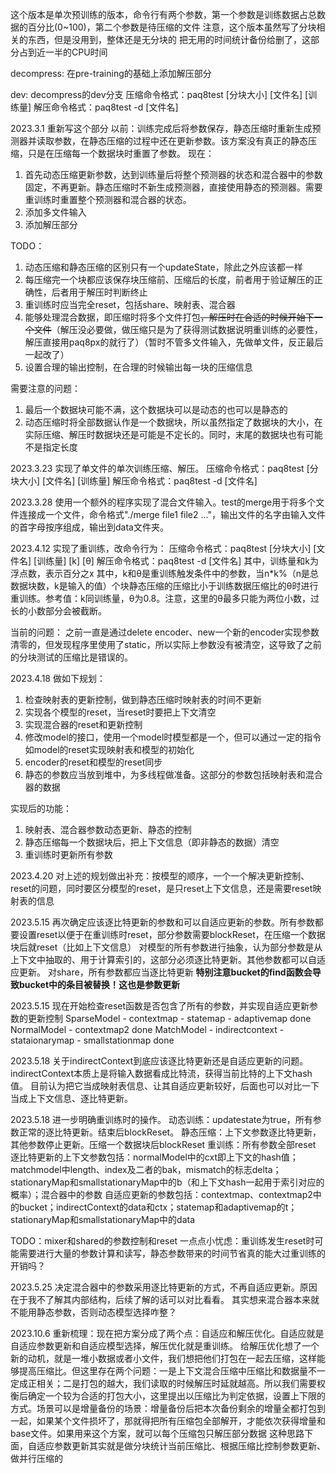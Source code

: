 这个版本是单次预训练的版本，命令行有两个参数，第一个参数是训练数据占总数据的百分比(0~100)，第二个参数是待压缩的文件
注意，这个版本虽然写了分块相关的东西，但是没用到，整体还是无分块的
把无用的时间统计备份给删了，这部分占到近一半的CPU时间

decompress:
在pre-training的基础上添加解压部分

dev:
decompress的dev分支
压缩命令格式：paq8test [分块大小] [文件名] [训练量]
解压命令格式：paq8test -d [文件名]

2023.3.1
重新写这个部分
以前：训练完成后将参数保存，静态压缩时重新生成预测器并读取参数，在静态压缩的过程中还在更新参数。该方案没有真正的静态压缩，只是在压缩每一个数据块时重置了参数。
现在：
1. 首先动态压缩更新参数，达到训练量后将整个预测器的状态和混合器中的参数固定，不再更新。静态压缩时不新生成预测器，直接使用静态的预测器。需要重训练时重置整个预测器和混合器的状态。
2. 添加多文件输入
3. 添加解压部分

TODO：
1. 动态压缩和静态压缩的区别只有一个updateState，除此之外应该都一样
2. 每压缩完一个块都应该保存块压缩前、压缩后的长度，前者用于验证解压的正确性，后者用于解压时判断终止
3. 重训练时应当完全reset，包括share、映射表、混合器
4. 能够处理混合数据，即压缩时将多个文件打包~~，解压时在合适的时候开始下一个文件~~（解压没必要做，做压缩只是为了获得测试数据说明重训练的必要性，解压直接用paq8px的就行了）（暂时不管多文件输入，先做单文件，反正最后一起改了）
5. 设置合理的输出控制，在合理的时候输出每一块的压缩信息

需要注意的问题：
1. 最后一个数据块可能不满，这个数据块可以是动态的也可以是静态的
2. 动态压缩时将全部数据认作是一个数据块，所以虽然指定了数据块的大小，在实际压缩、解压时数据块还是可能是不定长的。同时，末尾的数据块也有可能不是指定长度

2023.3.23
实现了单文件的单次训练压缩、解压。
压缩命令格式：paq8test [分块大小] [文件名] [训练量]
解压命令格式：paq8test -d [文件名]

2023.3.28
使用一个额外的程序实现了混合文件输入。test的merge用于将多个文件连接成一个文件，命令格式"./merge file1 file2 ..."，输出文件的名字由输入文件的首字母按序组成，输出到data文件夹。

2023.4.12
实现了重训练，改命令行为：
压缩命令格式：paq8test [分块大小] [文件名] [训练量] [k] [θ]
解压命令格式：paq8test -d [文件名]
其中，训练量和k为浮点数，表示百分之x
其中，k和θ是重训练触发条件中的参数，当n*k%（n是总数据块数，k是输入的值）个块静态压缩的压缩比小于训练数据压缩比的θ时进行重训练。参考值：k同训练量，θ为0.8。注意，这里的θ最多只能为两位小数，过长的小数部分会被截断。

当前的问题：
之前一直是通过delete encoder、new一个新的encoder实现参数清零的，但发现程序里使用了static，所以实际上参数没有被清空，这导致了之前的分块测试的压缩比是错误的。

2023.4.18
做如下规划：
1. 检查映射表的更新控制，做到静态压缩时映射表的时间不更新
2. 实现各个模型的reset，当reset时要把上下文清空
3. 实现混合器的reset和更新控制
4. 修改model的接口，使用一个model时模型都是一个，但可以通过一定的指令如model的reset实现映射表和模型的初始化
5. encoder的reset和模型的reset同步
6. 静态的参数应当放到堆中，为多线程做准备。这部分的参数包括映射表和混合器的数据

实现后的功能：
1. 映射表、混合器参数动态更新、静态的控制
2. 静态压缩每一个数据块后，把上下文信息（即非静态的数据）清空
3. 重训练时更新所有参数

2023.4.20
对上述的规划做出补充：按模型的顺序，一个一个解决更新控制、reset的问题，同时要区分模型的reset，是只reset上下文信息，还是需要reset映射表的信息

2023.5.15
再次确定应该逐比特更新的参数和可以自适应更新的参数。所有参数都要设置reset以便于在重训练时reset，部分参数需要blockReset，在压缩一个数据块后就reset（比如上下文信息）
对模型的所有参数进行抽象，认为部分参数是从上下文中抽取的、用于计算索引的，这部分必须逐比特更新。其他参数都可以自适应更新。
对share，所有参数都应当逐比特更新
**特别注意bucket的find函数会导致bucket中的条目被替换！这也是参数更新**

2023.5.15
现在开始检查reset函数是否包含了所有的参数，并实现自适应更新参数的更新控制
SparseModel - contextmap - statemap - adaptivemap done
NormalModel - contextmap2 done
MatchModel - indirectcontext - stataionarymap - smallstationmap done

2023.5.18
关于indirectContext到底应该逐比特更新还是自适应更新的问题。
indirectContext本质上是将输入数据看成比特流，获得当前比特的上下文hash值。
目前认为把它当成映射表信息、让其自适应更新较好，后面也可以对比一下当成上下文信息、逐比特更新。

2023.5.18
进一步明确重训练时的操作。
动态训练：updatestate为true，所有参数正常的逐比特更新。结束后blockReset。
静态压缩：上下文参数逐比特更新，其他参数停止更新。压缩一个数据块后blockReset
重训练：所有参数全部reset
逐比特更新的上下文参数包括：normalModel中的cxt即上下文的hash值；matchmodel中length、index及二者的bak，mismatch的标志delta；stationaryMap和smallstationaryMap中的b（和上下文hash一起用于索引对应的概率）；混合器中的参数
自适应更新的参数包括：contextmap、contextmap2中的bucket；indirectContext的data和ctx；statemap和adaptivemap的t；stationaryMap和smallstationaryMap中的data

TODO：mixer和shared的参数控制和reset
一点点小忧虑：重训练发生reset时可能需要进行大量的参数计算和读写，静态参数带来的时间节省真的能大过重训练的开销吗？

2023.5.25
决定混合器中的参数采用逐比特更新的方式，不再自适应更新。原因在于我不了解其内部结构，后续了解的话可以对比看看。
其实想来混合器本来就不能用静态参数，否则动态模型选择咋整？

2023.10.6
重新梳理：现在把方案分成了两个点：自适应和解压优化。自适应就是自适应参数更新和自适应模型选择，解压优化就是重训练。
给解压优化想了一个新的动机，就是一堆小数据或者小文件，我们想把他们打包在一起去压缩，这样能够提高压缩比。但这里存在两个问题：一是上下文混合压缩中压缩比和数据量不一定成正相关；二是打包的越大，我们读取的时候解压时延就越高。所以我们需要权衡后确定一个较为合适的打包大小，这里提出以压缩比为判定依据，设置上下限的方式。场景可以是增量备份的场景：增量备份后把本次备份剩余的增量全都打包到一起，如果某个文件损坏了，那就得把所有压缩包全部解开，才能依次获得增量和base文件。如果用来这个方案，就可以每个压缩包只解压部分数据
这种思路下面，自适应参数更新其实就是做分块统计当前压缩比、根据压缩比控制参数更新、做并行压缩的